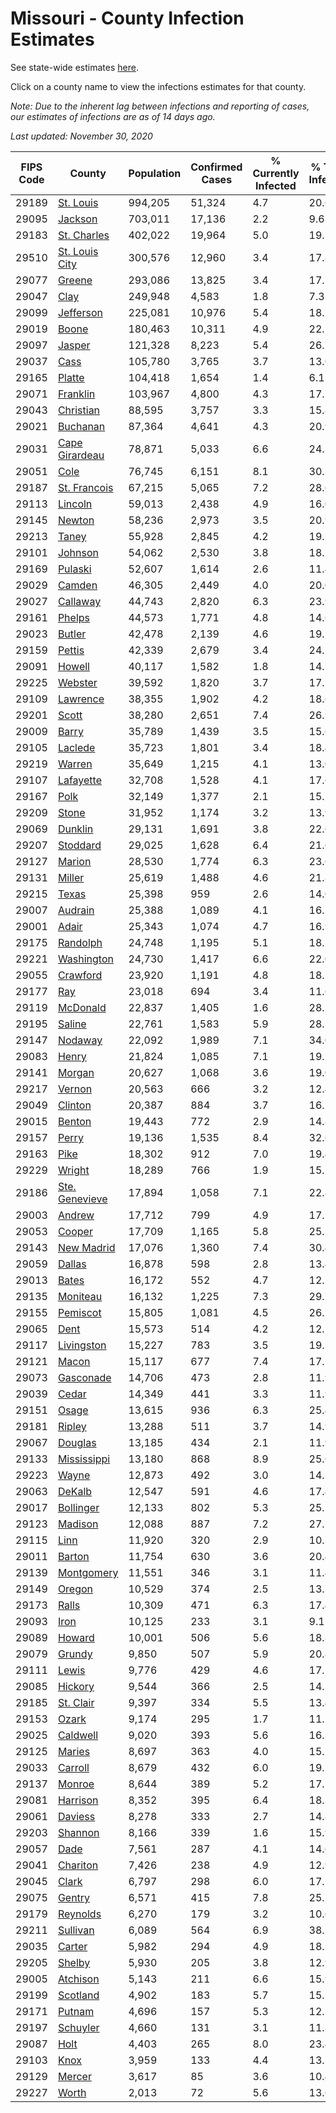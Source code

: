 # Missouri - County Infection Estimates

See state-wide estimates [here](/infections/us-mo).

Click on a county name to view the infections estimates for that county.

*Note: Due to the inherent lag between infections and reporting of cases, our estimates of infections are as of 14 days ago.*

*Last updated: November 30, 2020*

|   FIPS Code |                           County |   Population |   Confirmed Cases |   % Currently Infected |   % Total Infected |
|-------------|----------------------------------|--------------|-------------------|------------------------|--------------------|
|       29189 |           [St. Louis](st.-louis) |      994,205 |            51,324 |                    4.7 |               20.6 |
|       29095 |               [Jackson](jackson) |      703,011 |            17,136 |                    2.2 |                9.6 |
|       29183 |       [St. Charles](st.-charles) |      402,022 |            19,964 |                    5.0 |               19.2 |
|       29510 | [St. Louis City](st.-louis-city) |      300,576 |            12,960 |                    3.4 |               17.8 |
|       29077 |                 [Greene](greene) |      293,086 |            13,825 |                    3.4 |               17.7 |
|       29047 |                     [Clay](clay) |      249,948 |             4,583 |                    1.8 |                7.3 |
|       29099 |           [Jefferson](jefferson) |      225,081 |            10,976 |                    5.4 |               18.7 |
|       29019 |                   [Boone](boone) |      180,463 |            10,311 |                    4.9 |               22.2 |
|       29097 |                 [Jasper](jasper) |      121,328 |             8,223 |                    5.4 |               26.7 |
|       29037 |                     [Cass](cass) |      105,780 |             3,765 |                    3.7 |               13.6 |
|       29165 |                 [Platte](platte) |      104,418 |             1,654 |                    1.4 |                6.1 |
|       29071 |             [Franklin](franklin) |      103,967 |             4,800 |                    4.3 |               17.7 |
|       29043 |           [Christian](christian) |       88,595 |             3,757 |                    3.3 |               15.8 |
|       29021 |             [Buchanan](buchanan) |       87,364 |             4,641 |                    4.3 |               20.9 |
|       29031 | [Cape Girardeau](cape-girardeau) |       78,871 |             5,033 |                    6.6 |               24.3 |
|       29051 |                     [Cole](cole) |       76,745 |             6,151 |                    8.1 |               30.3 |
|       29187 |     [St. Francois](st.-francois) |       67,215 |             5,065 |                    7.2 |               28.6 |
|       29113 |               [Lincoln](lincoln) |       59,013 |             2,438 |                    4.9 |               16.0 |
|       29145 |                 [Newton](newton) |       58,236 |             2,973 |                    3.5 |               20.9 |
|       29213 |                   [Taney](taney) |       55,928 |             2,845 |                    4.2 |               19.3 |
|       29101 |               [Johnson](johnson) |       54,062 |             2,530 |                    3.8 |               18.1 |
|       29169 |               [Pulaski](pulaski) |       52,607 |             1,614 |                    2.6 |               11.4 |
|       29029 |                 [Camden](camden) |       46,305 |             2,449 |                    4.0 |               20.0 |
|       29027 |             [Callaway](callaway) |       44,743 |             2,820 |                    6.3 |               23.9 |
|       29161 |                 [Phelps](phelps) |       44,573 |             1,771 |                    4.8 |               14.6 |
|       29023 |                 [Butler](butler) |       42,478 |             2,139 |                    4.6 |               19.2 |
|       29159 |                 [Pettis](pettis) |       42,339 |             2,679 |                    3.4 |               24.5 |
|       29091 |                 [Howell](howell) |       40,117 |             1,582 |                    1.8 |               14.7 |
|       29225 |               [Webster](webster) |       39,592 |             1,820 |                    3.7 |               17.1 |
|       29109 |             [Lawrence](lawrence) |       38,355 |             1,902 |                    4.2 |               18.6 |
|       29201 |                   [Scott](scott) |       38,280 |             2,651 |                    7.4 |               26.9 |
|       29009 |                   [Barry](barry) |       35,789 |             1,439 |                    3.5 |               15.6 |
|       29105 |               [Laclede](laclede) |       35,723 |             1,801 |                    3.4 |               18.4 |
|       29219 |                 [Warren](warren) |       35,649 |             1,215 |                    4.1 |               13.0 |
|       29107 |           [Lafayette](lafayette) |       32,708 |             1,528 |                    4.1 |               17.6 |
|       29167 |                     [Polk](polk) |       32,149 |             1,377 |                    2.1 |               15.7 |
|       29209 |                   [Stone](stone) |       31,952 |             1,174 |                    3.2 |               13.9 |
|       29069 |               [Dunklin](dunklin) |       29,131 |             1,691 |                    3.8 |               22.6 |
|       29207 |             [Stoddard](stoddard) |       29,025 |             1,628 |                    6.4 |               21.6 |
|       29127 |                 [Marion](marion) |       28,530 |             1,774 |                    6.3 |               23.6 |
|       29131 |                 [Miller](miller) |       25,619 |             1,488 |                    4.6 |               21.8 |
|       29215 |                   [Texas](texas) |       25,398 |               959 |                    2.6 |               14.0 |
|       29007 |               [Audrain](audrain) |       25,388 |             1,089 |                    4.1 |               16.5 |
|       29001 |                   [Adair](adair) |       25,343 |             1,074 |                    4.7 |               16.9 |
|       29175 |             [Randolph](randolph) |       24,748 |             1,195 |                    5.1 |               18.2 |
|       29221 |         [Washington](washington) |       24,730 |             1,417 |                    6.6 |               22.0 |
|       29055 |             [Crawford](crawford) |       23,920 |             1,191 |                    4.8 |               18.7 |
|       29177 |                       [Ray](ray) |       23,018 |               694 |                    3.4 |               11.6 |
|       29119 |             [McDonald](mcdonald) |       22,837 |             1,405 |                    1.6 |               28.1 |
|       29195 |                 [Saline](saline) |       22,761 |             1,583 |                    5.9 |               28.1 |
|       29147 |               [Nodaway](nodaway) |       22,092 |             1,989 |                    7.1 |               34.0 |
|       29083 |                   [Henry](henry) |       21,824 |             1,085 |                    7.1 |               19.2 |
|       29141 |                 [Morgan](morgan) |       20,627 |             1,068 |                    3.6 |               19.0 |
|       29217 |                 [Vernon](vernon) |       20,563 |               666 |                    3.2 |               12.4 |
|       29049 |               [Clinton](clinton) |       20,387 |               884 |                    3.7 |               16.2 |
|       29015 |                 [Benton](benton) |       19,443 |               772 |                    2.9 |               14.8 |
|       29157 |                   [Perry](perry) |       19,136 |             1,535 |                    8.4 |               32.6 |
|       29163 |                     [Pike](pike) |       18,302 |               912 |                    7.0 |               19.4 |
|       29229 |                 [Wright](wright) |       18,289 |               766 |                    1.9 |               15.2 |
|       29186 | [Ste. Genevieve](ste.-genevieve) |       17,894 |             1,058 |                    7.1 |               22.8 |
|       29003 |                 [Andrew](andrew) |       17,712 |               799 |                    4.9 |               17.1 |
|       29053 |                 [Cooper](cooper) |       17,709 |             1,165 |                    5.8 |               25.3 |
|       29143 |         [New Madrid](new-madrid) |       17,076 |             1,360 |                    7.4 |               30.4 |
|       29059 |                 [Dallas](dallas) |       16,878 |               598 |                    2.8 |               13.4 |
|       29013 |                   [Bates](bates) |       16,172 |               552 |                    4.7 |               12.7 |
|       29135 |             [Moniteau](moniteau) |       16,132 |             1,225 |                    7.3 |               29.7 |
|       29155 |             [Pemiscot](pemiscot) |       15,805 |             1,081 |                    4.5 |               26.7 |
|       29065 |                     [Dent](dent) |       15,573 |               514 |                    4.2 |               12.2 |
|       29117 |         [Livingston](livingston) |       15,227 |               783 |                    3.5 |               19.3 |
|       29121 |                   [Macon](macon) |       15,117 |               677 |                    7.4 |               17.2 |
|       29073 |           [Gasconade](gasconade) |       14,706 |               473 |                    2.8 |               11.9 |
|       29039 |                   [Cedar](cedar) |       14,349 |               441 |                    3.3 |               11.9 |
|       29151 |                   [Osage](osage) |       13,615 |               936 |                    6.3 |               25.4 |
|       29181 |                 [Ripley](ripley) |       13,288 |               511 |                    3.7 |               14.9 |
|       29067 |               [Douglas](douglas) |       13,185 |               434 |                    2.1 |               11.9 |
|       29133 |       [Mississippi](mississippi) |       13,180 |               868 |                    8.9 |               25.6 |
|       29223 |                   [Wayne](wayne) |       12,873 |               492 |                    3.0 |               14.2 |
|       29063 |                 [DeKalb](dekalb) |       12,547 |               591 |                    4.6 |               17.4 |
|       29017 |           [Bollinger](bollinger) |       12,133 |               802 |                    5.3 |               25.1 |
|       29123 |               [Madison](madison) |       12,088 |               887 |                    7.2 |               27.1 |
|       29115 |                     [Linn](linn) |       11,920 |               320 |                    2.9 |               10.3 |
|       29011 |                 [Barton](barton) |       11,754 |               630 |                    3.6 |               20.4 |
|       29139 |         [Montgomery](montgomery) |       11,551 |               346 |                    3.1 |               11.4 |
|       29149 |                 [Oregon](oregon) |       10,529 |               374 |                    2.5 |               13.2 |
|       29173 |                   [Ralls](ralls) |       10,309 |               471 |                    6.3 |               17.4 |
|       29093 |                     [Iron](iron) |       10,125 |               233 |                    3.1 |                9.1 |
|       29089 |                 [Howard](howard) |       10,001 |               506 |                    5.6 |               18.8 |
|       29079 |                 [Grundy](grundy) |        9,850 |               507 |                    5.9 |               20.8 |
|       29111 |                   [Lewis](lewis) |        9,776 |               429 |                    4.6 |               17.1 |
|       29085 |               [Hickory](hickory) |        9,544 |               366 |                    2.5 |               14.2 |
|       29185 |           [St. Clair](st.-clair) |        9,397 |               334 |                    5.5 |               13.4 |
|       29153 |                   [Ozark](ozark) |        9,174 |               295 |                    1.7 |               11.7 |
|       29025 |             [Caldwell](caldwell) |        9,020 |               393 |                    5.6 |               16.3 |
|       29125 |                 [Maries](maries) |        8,697 |               363 |                    4.0 |               15.7 |
|       29033 |               [Carroll](carroll) |        8,679 |               432 |                    6.0 |               19.1 |
|       29137 |                 [Monroe](monroe) |        8,644 |               389 |                    5.2 |               17.1 |
|       29081 |             [Harrison](harrison) |        8,352 |               395 |                    6.4 |               18.3 |
|       29061 |               [Daviess](daviess) |        8,278 |               333 |                    2.7 |               14.8 |
|       29203 |               [Shannon](shannon) |        8,166 |               339 |                    1.6 |               15.9 |
|       29057 |                     [Dade](dade) |        7,561 |               287 |                    4.1 |               14.6 |
|       29041 |             [Chariton](chariton) |        7,426 |               238 |                    4.9 |               12.9 |
|       29045 |                   [Clark](clark) |        6,797 |               298 |                    6.0 |               17.1 |
|       29075 |                 [Gentry](gentry) |        6,571 |               415 |                    7.8 |               25.2 |
|       29179 |             [Reynolds](reynolds) |        6,270 |               179 |                    3.2 |               10.6 |
|       29211 |             [Sullivan](sullivan) |        6,089 |               564 |                    6.9 |               38.2 |
|       29035 |                 [Carter](carter) |        5,982 |               294 |                    4.9 |               18.5 |
|       29205 |                 [Shelby](shelby) |        5,930 |               205 |                    3.8 |               12.9 |
|       29005 |             [Atchison](atchison) |        5,143 |               211 |                    6.6 |               15.9 |
|       29199 |             [Scotland](scotland) |        4,902 |               183 |                    5.7 |               15.1 |
|       29171 |                 [Putnam](putnam) |        4,696 |               157 |                    5.3 |               12.2 |
|       29197 |             [Schuyler](schuyler) |        4,660 |               131 |                    3.1 |               11.3 |
|       29087 |                     [Holt](holt) |        4,403 |               265 |                    8.0 |               23.4 |
|       29103 |                     [Knox](knox) |        3,959 |               133 |                    4.4 |               13.7 |
|       29129 |                 [Mercer](mercer) |        3,617 |                85 |                    3.6 |               10.4 |
|       29227 |                   [Worth](worth) |        2,013 |                72 |                    5.6 |               13.6 |